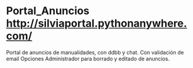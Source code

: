 # Portal_Anuncios      http://silviaportal.pythonanywhere.com/

Portal de anuncios de manualidades, con ddbb y chat. 
Con validación de email
Opciones Administrador para borrado y editado de anuncios.
